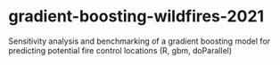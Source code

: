 # gradient-boosting-wildfires-2021
Sensitivity analysis and benchmarking of a gradient boosting model for predicting potential fire control locations (R, gbm, doParallel)
